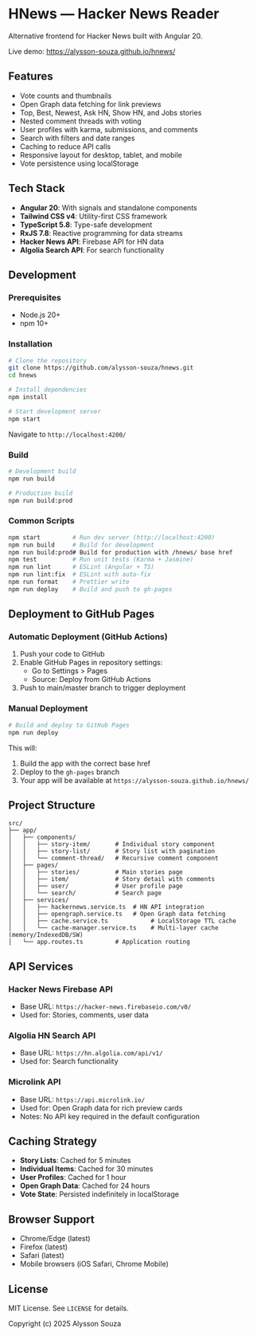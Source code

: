 # HNews — Hacker News Reader

Alternative frontend for Hacker News built with Angular 20.

Live demo: https://alysson-souza.github.io/hnews/

## Features

- Vote counts and thumbnails
- Open Graph data fetching for link previews
- Top, Best, Newest, Ask HN, Show HN, and Jobs stories
- Nested comment threads with voting
- User profiles with karma, submissions, and comments
- Search with filters and date ranges
- Caching to reduce API calls
- Responsive layout for desktop, tablet, and mobile
- Vote persistence using localStorage

## Tech Stack

- **Angular 20**: With signals and standalone components
- **Tailwind CSS v4**: Utility-first CSS framework
- **TypeScript 5.8**: Type-safe development
- **RxJS 7.8**: Reactive programming for data streams
- **Hacker News API**: Firebase API for HN data
- **Algolia Search API**: For search functionality

## Development

### Prerequisites

- Node.js 20+
- npm 10+

### Installation

```bash
# Clone the repository
git clone https://github.com/alysson-souza/hnews.git
cd hnews

# Install dependencies
npm install

# Start development server
npm start
```

Navigate to `http://localhost:4200/`

### Build

```bash
# Development build
npm run build

# Production build
npm run build:prod
```

### Common Scripts

```bash
npm start         # Run dev server (http://localhost:4200)
npm run build     # Build for development
npm run build:prod# Build for production with /hnews/ base href
npm test          # Run unit tests (Karma + Jasmine)
npm run lint      # ESLint (Angular + TS)
npm run lint:fix  # ESLint with auto-fix
npm run format    # Prettier write
npm run deploy    # Build and push to gh-pages
```

## Deployment to GitHub Pages

### Automatic Deployment (GitHub Actions)

1. Push your code to GitHub
2. Enable GitHub Pages in repository settings:
   - Go to Settings > Pages
   - Source: Deploy from GitHub Actions
3. Push to main/master branch to trigger deployment

### Manual Deployment

```bash
# Build and deploy to GitHub Pages
npm run deploy
```

This will:

1. Build the app with the correct base href
2. Deploy to the `gh-pages` branch
3. Your app will be available at `https://alysson-souza.github.io/hnews/`

## Project Structure

```
src/
├── app/
│   ├── components/
│   │   ├── story-item/       # Individual story component
│   │   ├── story-list/       # Story list with pagination
│   │   └── comment-thread/   # Recursive comment component
│   ├── pages/
│   │   ├── stories/          # Main stories page
│   │   ├── item/             # Story detail with comments
│   │   ├── user/             # User profile page
│   │   └── search/           # Search page
│   ├── services/
│   │   ├── hackernews.service.ts  # HN API integration
│   │   ├── opengraph.service.ts   # Open Graph data fetching
│   │   ├── cache.service.ts            # LocalStorage TTL cache
│   │   └── cache-manager.service.ts    # Multi-layer cache (memory/IndexedDB/SW)
│   └── app.routes.ts         # Application routing
```

## API Services

### Hacker News Firebase API

- Base URL: `https://hacker-news.firebaseio.com/v0/`
- Used for: Stories, comments, user data

### Algolia HN Search API

- Base URL: `https://hn.algolia.com/api/v1/`
- Used for: Search functionality

### Microlink API

- Base URL: `https://api.microlink.io/`
- Used for: Open Graph data for rich preview cards
- Notes: No API key required in the default configuration

## Caching Strategy

- **Story Lists**: Cached for 5 minutes
- **Individual Items**: Cached for 30 minutes
- **User Profiles**: Cached for 1 hour
- **Open Graph Data**: Cached for 24 hours
- **Vote State**: Persisted indefinitely in localStorage

## Browser Support

- Chrome/Edge (latest)
- Firefox (latest)
- Safari (latest)
- Mobile browsers (iOS Safari, Chrome Mobile)

## License

MIT License. See `LICENSE` for details.

Copyright (c) 2025 Alysson Souza
